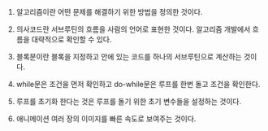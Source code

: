 1. 알고리즘이란 어떤 문제를 해결하기 위한 방법을 정의한 것이다.

2. 의사코드란 서브루틴의 흐름을 사람의 언어로 표현한 것이다. 알고리즘 개발에서 흐름을 대략적으로 확인할 수 있다. 

3. 블록문이란 블록을 지정하고 안에 있는 코드를 하나의 서브루틴으로 계산하는 것이다.

4. while문은 조건을 먼저 확인하고 do-while문은 루프를 한번 돌고 조건을 확인한다. 

5. 루프를 초기화 한다는 것은 루프를 돌기 위한 초기 변수들을 설정하는 것이다.

6. 애니메이션 여러 장의 이미지를 빠른 속도로 보여주는 것이다.


